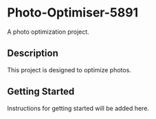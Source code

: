 # Photo-Optimiser-5891

A photo optimization project.

## Description

This project is designed to optimize photos.

## Getting Started

Instructions for getting started will be added here.
